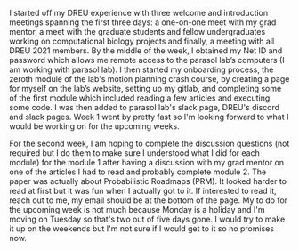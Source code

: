 I started off my DREU experience with three welcome and introduction meetings spanning the first three days: a one-on-one meet with my grad mentor, 
a meet with the graduate students and fellow undergraduates working on computational biology projects and finally, a meeting with all DREU 2021 members. 
By the middle of the week, I obtained my Net ID and password which allows me remote access to the parasol lab’s computers (I am working with parasol lab). 
I then started my onboarding process, the zeroth module of the lab's motion planning crash course, by creating a page for myself on the lab’s website, setting up my gitlab, and completing some of the first module which included reading a few articles and executing some code. I was then added to parasol lab's slack page, DREU's discord and slack pages. Week 1 went by pretty fast so I'm looking forward to what I would be working on for the upcoming weeks. 

For the second week, I am hoping to complete the discussion questions (not required but I do them to make sure I understood what I did for each module) for the module 1 after having a discussion with my grad mentor on one of the articles I had to read and probably complete module 2. The paper was actually about Probabilistic Roadmaps (PRM). It looked harder to read at first but it was fun when I actually got to it. If interested to read it, reach out to me, my email should be at the bottom of the page. My to do for the upcoming week is not much because Monday is a holiday and I'm moving on Tuesday so that's two out of five days gone. I would try to make it up on the weekends but I'm not sure if I would get to it so no promises now. 


